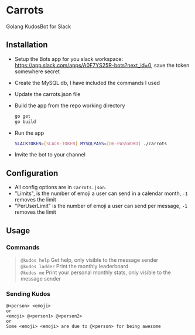 # Carrots

Golang KudosBot for Slack

## Installation

* Setup the Bots app for you slack workspace: <https://app.slack.com/apps/A0F7YS25R-bots?next_id=0>, save the token somewhere secret
* Create the MySQL db, I have included the commands I used
* Update the carrots.json file
* Build the app from the repo working directory

    ```sh
    go get
    go build 
    ```

* Run the app

    ```sh
    SLACKTOKEN=[SLACK-TOKEN] MYSQLPASS=[DB-PASSWORD] ./carrots
    ```

* Invite the bot to your channel

## Configuration

* All config options are in `carrots.json`. 
* "Limits", is the number of emoji a user can send in a calendar month, `-1` removes the limit
* "PerUserLimit" is the number of emoji a user can send per message, `-1` removes the limit 

## Usage

### Commands

> `@kudos help` Get help, only visible to the message sender  
> `@kudos ladder` Print the monthly leaderboard  
> `@kudos me` Print your personal monthly stats, only visible to the message sender  

### Sending Kudos

```
@<person> <emoji>
or
<emoji> @<person1> @<person2>
or
Some <emoji> <emoji> are due to @<person> for being awesome
```
